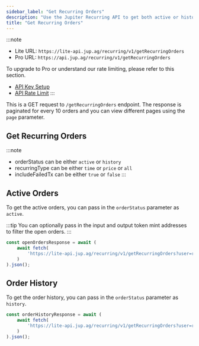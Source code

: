 ```yaml
---
sidebar_label: "Get Recurring Orders"
description: "Use the Jupiter Recurring API to get both active or historical recurring orders."
title: "Get Recurring Orders"
---
```


<head>
    <title>Get Recurring Orders</title>
    <meta name="twitter:card" content="summary" />
</head>



:::note
- Lite URL: `https://lite-api.jup.ag/recurring/v1/getRecurringOrders`
- Pro URL: `https://api.jup.ag/recurring/v1/getRecurringOrders`

To upgrade to Pro or understand our rate limiting, please refer to this section.
- [API Key Setup](/docs/api-setup)
- [API Rate Limit](/docs/api-rate-limit)
:::

This is a GET request to `/getRecurringOrders` endpoint. The response is paginated for every 10 orders and you can view different pages using the `page` parameter.

## Get Recurring Orders

:::note
- orderStatus can be either `active` or `history`
- recurringType can be either `time` or `price` or `all`
- includeFailedTx can be either `true` or `false`
:::

## Active Orders

To get the active orders, you can pass in the `orderStatus` parameter as `active`.

:::tip
You can optionally pass in the input and output token mint addresses to filter the open orders.
:::

```jsx
const openOrdersResponse = await (
    await fetch(
        'https://lite-api.jup.ag/recurring/v1/getRecurringOrders?user=replaceWithPublicKey&orderStatus=active&recurringType=time'
    )
).json();
```

## Order History

To get the order history, you can pass in the `orderStatus` parameter as `history`.

```jsx
const orderHistoryResponse = await (
    await fetch(
        'https://lite-api.jup.ag/recurring/v1/getRecurringOrders?user=replaceWithPublicKey&orderStatus=history&recurringType=price'
    )
).json();
```
